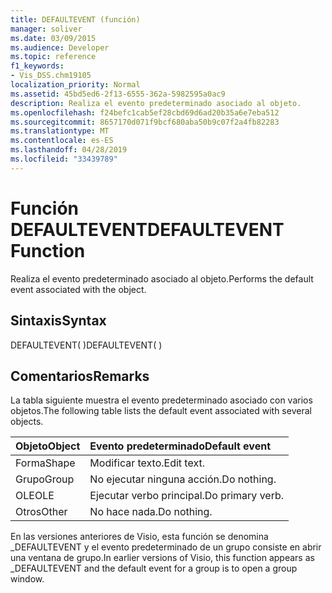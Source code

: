 ```yaml
---
title: DEFAULTEVENT (función)
manager: soliver
ms.date: 03/09/2015
ms.audience: Developer
ms.topic: reference
f1_keywords:
- Vis_DSS.chm19105
localization_priority: Normal
ms.assetid: 45bd5ed6-2f13-6555-362a-5982595a0ac9
description: Realiza el evento predeterminado asociado al objeto.
ms.openlocfilehash: f24befc1cab5ef28cbd69d6ad20b35a6e7eba512
ms.sourcegitcommit: 8657170d071f9bcf680aba50b9c07f2a4fb82283
ms.translationtype: MT
ms.contentlocale: es-ES
ms.lasthandoff: 04/28/2019
ms.locfileid: "33439789"
---
```

# <a name="defaultevent-function"></a><span data-ttu-id="d538c-103">Función DEFAULTEVENT</span><span class="sxs-lookup"><span data-stu-id="d538c-103">DEFAULTEVENT Function</span></span>

<span data-ttu-id="d538c-104">Realiza el evento predeterminado asociado al objeto.</span><span class="sxs-lookup"><span data-stu-id="d538c-104">Performs the default event associated with the object.</span></span>
  
## <a name="syntax"></a><span data-ttu-id="d538c-105">Sintaxis</span><span class="sxs-lookup"><span data-stu-id="d538c-105">Syntax</span></span>

<span data-ttu-id="d538c-106">DEFAULTEVENT( )</span><span class="sxs-lookup"><span data-stu-id="d538c-106">DEFAULTEVENT( )</span></span>
  
## <a name="remarks"></a><span data-ttu-id="d538c-107">Comentarios</span><span class="sxs-lookup"><span data-stu-id="d538c-107">Remarks</span></span>

<span data-ttu-id="d538c-108">La tabla siguiente muestra el evento predeterminado asociado con varios objetos.</span><span class="sxs-lookup"><span data-stu-id="d538c-108">The following table lists the default event associated with several objects.</span></span>
  
|<span data-ttu-id="d538c-109">**Objeto**</span><span class="sxs-lookup"><span data-stu-id="d538c-109">**Object**</span></span>|<span data-ttu-id="d538c-110">**Evento predeterminado**</span><span class="sxs-lookup"><span data-stu-id="d538c-110">**Default event**</span></span>|
|:-----|:-----|
|<span data-ttu-id="d538c-111">Forma</span><span class="sxs-lookup"><span data-stu-id="d538c-111">Shape</span></span>  <br/> |<span data-ttu-id="d538c-112">Modificar texto.</span><span class="sxs-lookup"><span data-stu-id="d538c-112">Edit text.</span></span>  <br/> |
|<span data-ttu-id="d538c-113">Grupo</span><span class="sxs-lookup"><span data-stu-id="d538c-113">Group</span></span>  <br/> |<span data-ttu-id="d538c-114">No ejecutar ninguna acción.</span><span class="sxs-lookup"><span data-stu-id="d538c-114">Do nothing.</span></span>  <br/> |
|<span data-ttu-id="d538c-115">OLE</span><span class="sxs-lookup"><span data-stu-id="d538c-115">OLE</span></span>  <br/> |<span data-ttu-id="d538c-116">Ejecutar verbo principal.</span><span class="sxs-lookup"><span data-stu-id="d538c-116">Do primary verb.</span></span>  <br/> |
|<span data-ttu-id="d538c-117">Otros</span><span class="sxs-lookup"><span data-stu-id="d538c-117">Other</span></span>  <br/> |<span data-ttu-id="d538c-118">No hace nada.</span><span class="sxs-lookup"><span data-stu-id="d538c-118">Do nothing.</span></span>  <br/> |
   
<span data-ttu-id="d538c-119">En las versiones anteriores de Visio, esta función se denomina _DEFAULTEVENT y el evento predeterminado de un grupo consiste en abrir una ventana de grupo.</span><span class="sxs-lookup"><span data-stu-id="d538c-119">In earlier versions of Visio, this function appears as _DEFAULTEVENT and the default event for a group is to open a group window.</span></span> 
  


